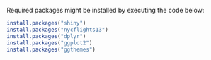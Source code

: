 
Required packages might be installed by executing the code below:

```r
install.packages("shiny")
install.packages("nycflights13")
install.packages("dplyr")
install.packages("ggplot2")
install.packages("ggthemes")
```